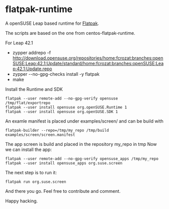# flatpak-runtime

A openSUSE Leap based runtime for [Flatpak](http://www.flatpak.org).

The scripts are based on the one from centos-flatpak-runtime.

For Leap 42.1

 * zypper addrepo -f http://download.opensuse.org/repositories/home:fcrozat:branches:openSUSE:Leap:42.1:Update/standard/home:fcrozat:branches:openSUSE:Leap:42.1:Update.repo
 * zypper --no-gpg-checks install -y flatpak
 * make

Install the Runtime and SDK

```shell
flatpak --user remote-add --no-gpg-verify opensuse /tmp/flat/exportrepo
flatpak --user install opensuse org.openSUSE.Runtime 1
flatpak --user install opensuse org.openSUSE.SDK 1
```



An examle manifest is placed under examples/screen/ and can be build with 

```shell
flatpak-builder --repo=/tmp/my_repo /tmp/build examples/screen/screen.manifest
```

The app screen is build and placed in the repository my_repo in tmp
Now we can install the app:

```shell
flatpak --user remote-add --no-gpg-verify opensuse_apps /tmp/my_repo
flatpak --user install opensuse_apps org.suse.screen
```

The next step is to run it: 

```shell
flatpak run org.suse.screen
````

And there you go. Feel free to contribute and comment. 

Happy hacking. 
